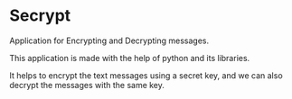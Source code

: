 # Secrypt
Application for Encrypting and Decrypting messages.

This application is made with the help of python and its libraries.

It helps to encrypt the text messages using a secret key, and we can also decrypt the messages with the same key.
